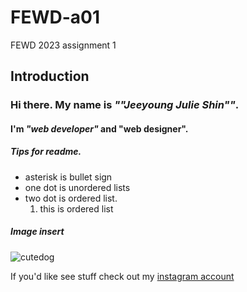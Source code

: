 # FEWD-a01
FEWD 2023 assignment 1

## Introduction
### Hi there. My name is _""Jeeyoung Julie Shin""_. 

#### I'm _"web developer"_ and "web designer". 

##### Tips for readme. 
* asterisk is bullet sign
* one dot is unordered lists
* two dot is ordered list.    
   1. this is ordered list

##### Image insert

![cutedog](https://img1.daumcdn.net/thumb/R1280x0/?scode=mtistory2&fname=https%3A%2F%2Ft1.daumcdn.net%2Fcfile%2Ftistory%2F99AEE6425AD486B004)


If you'd like see stuff check out my [instagram account](https://www.instagram.com/j_julie_s/)
